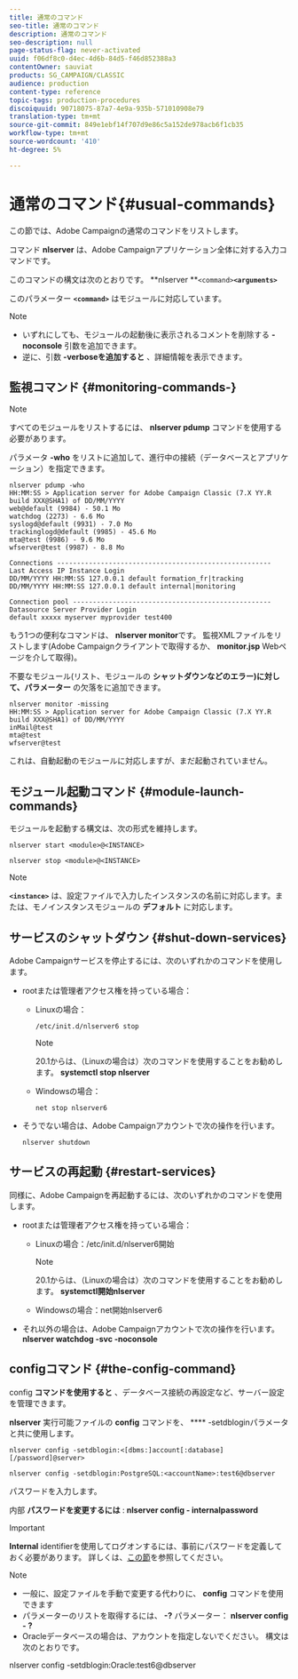 ```yaml
---
title: 通常のコマンド
seo-title: 通常のコマンド
description: 通常のコマンド
seo-description: null
page-status-flag: never-activated
uuid: f06df8c0-d4ec-4d6b-84d5-f46d852388a3
contentOwner: sauviat
products: SG_CAMPAIGN/CLASSIC
audience: production
content-type: reference
topic-tags: production-procedures
discoiquuid: 90718075-87a7-4e9a-935b-571010908e79
translation-type: tm+mt
source-git-commit: 849e1ebf14f707d9e86c5a152de978acb6f1cb35
workflow-type: tm+mt
source-wordcount: '410'
ht-degree: 5%

---
```



# 通常のコマンド{#usual-commands}

この節では、Adobe Campaignの通常のコマンドをリストします。

コマンド **nlserver** は、Adobe Campaignアプリケーション全体に対する入力コマンドです。

このコマンドの構文は次のとおりです。 **nlserver **`<command>`****`<arguments>`****

このパラメーター **`<command>`** はモジュールに対応しています。

>[!NOTE]
>
>* いずれにしても、モジュールの起動後に表示されるコメントを削除する **-noconsole** 引数を追加できます。
>* 逆に、引数 **-verboseを追加すると** 、詳細情報を表示できます。

>



## 監視コマンド {#monitoring-commands-}

>[!NOTE]
>
>すべてのモジュールをリストするには、 **nlserver pdump** コマンドを使用する必要があります。

パラメータ **-who** をリストに追加して、進行中の接続（データベースとアプリケーション）を指定できます。

```
nlserver pdump -who
HH:MM:SS > Application server for Adobe Campaign Classic (7.X YY.R build XXX@SHA1) of DD/MM/YYYY
web@default (9984) - 50.1 Mo
watchdog (2273) - 6.6 Mo
syslogd@default (9931) - 7.0 Mo
trackinglogd@default (9985) - 45.6 Mo
mta@test (9986) - 9.6 Mo
wfserver@test (9987) - 8.8 Mo

Connections ------------------------------------------------------
Last Access IP Instance Login 
DD/MM/YYYY HH:MM:SS 127.0.0.1 default formation_fr|tracking
DD/MM/YYYY HH:MM:SS 127.0.0.1 default internal|monitoring

Connection pool --------------------------------------------------
Datasource Server Provider Login 
default xxxxx myserver myprovider test400
```

もう1つの便利なコマンドは、 **nlserver monitor**&#x200B;です。 監視XMLファイルをリストします(Adobe Campaignクライアントで取得するか、 **monitor.jsp** Webページを介して取得)。

不要なモジュール(リスト、モジュールの **シャットダウンなどのエラー)に対して、パラメーター** の欠落をに追加できます。

```
nlserver monitor -missing
HH:MM:SS > Application server for Adobe Campaign Classic (7.X YY.R build XXX@SHA1) of DD/MM/YYYY
inMail@test
mta@test
wfserver@test
```

これは、自動起動のモジュールに対応しますが、まだ起動されていません。

## モジュール起動コマンド {#module-launch-commands}

モジュールを起動する構文は、次の形式を維持します。

```
nlserver start <module>@<INSTANCE>
```

```
nlserver stop <module>@<INSTANCE>
```

>[!NOTE]
>
>**`<instance>`** は、設定ファイルで入力したインスタンスの名前に対応します。または、モノインスタンスモジュールの **デフォルト** に対応します。

## サービスのシャットダウン {#shut-down-services}

Adobe Campaignサービスを停止するには、次のいずれかのコマンドを使用します。

* rootまたは管理者アクセス権を持っている場合：

   * Linuxの場合：

      ```
      /etc/init.d/nlserver6 stop
      ```

      >[!NOTE]
      >
      >20.1からは、（Linuxの場合は）次のコマンドを使用することをお勧めします。 **systemctl stop nlserver**

   * Windowsの場合：

      ```
      net stop nlserver6
      ```

* そうでない場合は、Adobe Campaignアカウントで次の操作を行います。

   ```
   nlserver shutdown 
   ```

## サービスの再起動 {#restart-services}

同様に、Adobe Campaignを再起動するには、次のいずれかのコマンドを使用します。

* rootまたは管理者アクセス権を持っている場合：

   * Linuxの場合：/etc/init.d/nlserver6開始

      >[!NOTE]
      >
      >20.1からは、（Linuxの場合は）次のコマンドを使用することをお勧めします。 **systemctl開始nlserver**

   * Windowsの場合：net開始nlserver6

* それ以外の場合は、Adobe Campaignアカウントで次の操作を行います。 **nlserver watchdog -svc -noconsole**

## configコマンド {#the-config-command}

config **コマンドを使用すると** 、データベース接続の再設定など、サーバー設定を管理できます。

**nlserver** 実行可能ファイルの **config** コマンドを、 **** -setdbloginパラメータと共に使用します。

```
nlserver config -setdblogin:<[dbms:]account[:database][/password]@server>
```

```
nlserver config -setdblogin:PostgreSQL:<accountName>:test6@dbserver
```

パスワードを入力します。

内部 **パスワードを変更するには** : **nlserver config - internalpassword**

>[!IMPORTANT]
>
>**Internal** identifierを使用してログオンするには、事前にパスワードを定義しておく必要があります。 詳しくは、[この節](../../installation/using/campaign-server-configuration.md#internal-identifier)を参照してください。

>[!NOTE]
>
>* 一般に、設定ファイルを手動で変更する代わりに、 **config** コマンドを使用できます
>* パラメーターのリストを取得するには、 **-?** パラメーター： **nlserver config - ?**
>* Oracleデータベースの場合は、アカウントを指定しないでください。 構文は次のとおりです。

>
>  
nlserver config -setdblogin:Oracle:test6@dbserver

